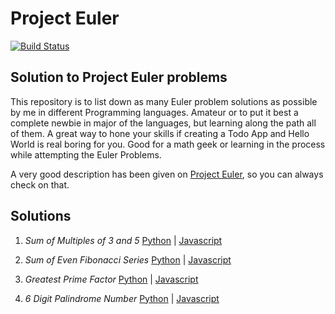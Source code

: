 # Project Euler

[![Build Status](https://travis-ci.org//prabodhmeshram/project-euler.png?branch=master)](https://travis-ci.org//prabodhmeshram/project-euler)

## Solution to **Project Euler** problems

This repository is to list down as many Euler problem solutions as possible by me in different Programming languages. Amateur or to put it best a complete newbie in major of the languages, but learning along the path all of them. A great way to hone your skills if creating a Todo App and Hello World is real boring for you. Good for a math geek or learning in the process while attempting the Euler Problems.

A very good description has been given on [Project Euler](https://projecteuler.net/about), so you can always check on that.

## Solutions

1. *Sum of Multiples of 3 and 5* [Python](https://github.com/prabodhmeshram/project-euler/blob/master/Python/Problem1/p1.py) | [Javascript](https://github.com/prabodhmeshram/project-euler/blob/master/Javascript/Problem1/p1.js)

2. *Sum of Even Fibonacci Series* [Python](https://github.com/prabodhmeshram/project-euler/tree/master/Python/Problem2/p2.py) | 
[Javascript](https://github.com/prabodhmeshram/project-euler/blob/master/Javascript/Problem2/p2.js)

3. *Greatest Prime Factor* [Python](https://github.com/prabodhmeshram/project-euler/tree/master/Python/Problem3/p3.py) | 
[Javascript](https://github.com/prabodhmeshram/project-euler/blob/master/Javascript/Problem3/p3.js)

4. *6 Digit Palindrome Number* [Python](https://github.com/prabodhmeshram/project-euler/tree/master/Python/Problem4/p4.py) | [Javascript](https://github.com/prabodhmeshram/project-euler/blob/master/Javascript/Problem4/p4.js)
